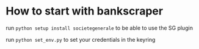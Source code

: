 # How to start with bankscraper

run `python setup install societegenerale` to be able to use the SG plugin

run `python set_env.py` to set your credentials in the keyring